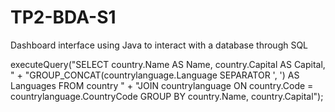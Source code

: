 # TP2-BDA-S1
 Dashboard interface using Java to interact with a database through SQL

executeQuery("SELECT country.Name AS Name, country.Capital AS Capital, " +
        "GROUP_CONCAT(countrylanguage.Language SEPARATOR ', ') AS Languages FROM country " +
        "JOIN countrylanguage ON country.Code = countrylanguage.CountryCode GROUP BY country.Name, country.Capital");
